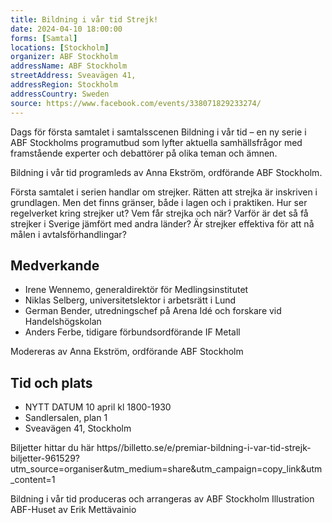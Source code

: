 ```yaml
---
title: Bildning i vår tid Strejk!
date: 2024-04-10 18:00:00
forms: [Samtal]
locations: [Stockholm]
organizer: ABF Stockholm
addressName: ABF Stockholm
streetAddress: Sveavägen 41,
addressRegion: Stockholm
addressCountry: Sweden
source: https://www.facebook.com/events/338071829233274/
---
```

Dags för första samtalet i samtalsscenen Bildning i vår tid – en ny serie i ABF Stockholms programutbud som lyfter aktuella samhällsfrågor med framstående experter och debattörer på olika teman och ämnen.

Bildning i vår tid programleds av Anna Ekström, ordförande ABF Stockholm.

Första samtalet i serien handlar om strejker. Rätten att strejka är inskriven i grundlagen. Men det finns gränser, både i lagen och i praktiken. Hur ser regelverket kring strejker ut? Vem får strejka och när? Varför är det så få strejker i Sverige jämfört med andra länder? Är strejker effektiva för att nå målen i avtalsförhandlingar?

## Medverkande
- Irene Wennemo, generaldirektör för Medlingsinstitutet
- Niklas Selberg, universitetslektor i arbetsrätt i Lund
- German Bender, utredningschef på Arena Idé och forskare vid Handelshögskolan
- Anders Ferbe, tidigare förbundsordförande IF Metall

Modereras av Anna Ekström, ordförande ABF Stockholm

## Tid och plats
- NYTT DATUM 10 april kl 1800-1930
- Sandlersalen, plan 1
- Sveavägen 41, Stockholm

Biljetter hittar du här https//billetto.se/e/premiar-bildning-i-var-tid-strejk-biljetter-961529?utm_source=organiser&utm_medium=share&utm_campaign=copy_link&utm_content=1

Bildning i vår tid produceras och arrangeras av ABF Stockholm
Illustration ABF-Huset av Erik Mettävainio
